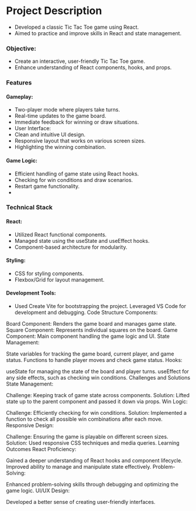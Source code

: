 # Project Description

- Developed a classic Tic Tac Toe game using React.
- Aimed to practice and improve skills in React and state management.
  
### Objective:

- Create an interactive, user-friendly Tic Tac Toe game.
- Enhance understanding of React components, hooks, and props.
  
### Features
#### Gameplay:
- Two-player mode where players take turns.
- Real-time updates to the game board.
- Immediate feedback for winning or draw situations.
- User Interface:
- Clean and intuitive UI design.
- Responsive layout that works on various screen sizes.
- Highlighting the winning combination.
#### Game Logic:

- Efficient handling of game state using React hooks.
- Checking for win conditions and draw scenarios.
- Restart game functionality.
- 
### Technical Stack
#### React:

- Utilized React functional components.
- Managed state using the useState and useEffect hooks.
- Component-based architecture for modularity.
#### Styling:

- CSS for styling components.
- Flexbox/Grid for layout management.
####  Development Tools:

- Used Create Vite for bootstrapping the project.
Leveraged VS Code for development and debugging.
Code Structure
Components:

Board Component: Renders the game board and manages game state.
Square Component: Represents individual squares on the board.
Game Component: Main component handling the game logic and UI.
State Management:

State variables for tracking the game board, current player, and game status.
Functions to handle player moves and check game status.
Hooks:

useState for managing the state of the board and player turns.
useEffect for any side effects, such as checking win conditions.
Challenges and Solutions
State Management:

Challenge: Keeping track of game state across components.
Solution: Lifted state up to the parent component and passed it down via props.
Win Logic:

Challenge: Efficiently checking for win conditions.
Solution: Implemented a function to check all possible win combinations after each move.
Responsive Design:

Challenge: Ensuring the game is playable on different screen sizes.
Solution: Used responsive CSS techniques and media queries.
Learning Outcomes
React Proficiency:

Gained a deeper understanding of React hooks and component lifecycle.
Improved ability to manage and manipulate state effectively.
Problem-Solving:

Enhanced problem-solving skills through debugging and optimizing the game logic.
UI/UX Design:

Developed a better sense of creating user-friendly interfaces.
